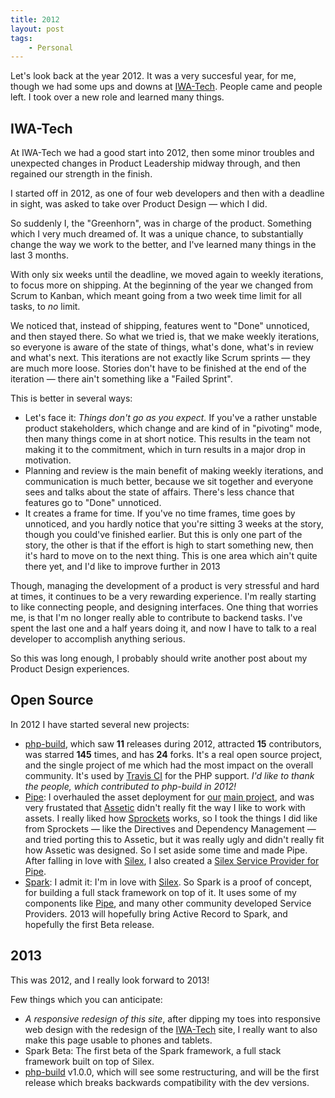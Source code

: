 ```yaml
---
title: 2012
layout: post
tags:
    - Personal
---
```


Let's look back at the year 2012. It was a very succesful year, for me,
though we had some ups and downs at [IWA-Tech][]. People came and people
left. I took over a new role and learned many things.

## IWA-Tech

At IWA-Tech we had a good start into 2012, then some minor troubles and
unexpected changes in Product Leadership midway through, and then
regained our strength in the finish.

I started off in 2012, as one of four web developers and then with a
deadline in sight, was asked to take over Product Design — which I did.

So suddenly I, the "Greenhorn", was in charge of the product. Something
which I very much dreamed of. It was a unique chance, to substantially
change the way we work to the better, and I've learned many things in
the last 3 months.

With only six weeks until the deadline, we moved again to weekly
iterations, to focus more on shipping. At the beginning of the year we
changed from Scrum to Kanban, which meant going from a two week time
limit for all tasks, to _no_ limit.

We noticed that, instead of shipping, features went to "Done" unnoticed,
and then stayed there. So what we tried is, that we make weekly
iterations, so everyone is aware of the state of things, what's done,
what's in review and what's next. This iterations are not exactly like
Scrum sprints — they are much more loose. Stories don't have to be
finished at the end of the iteration — there ain't something like a
"Failed Sprint".

This is better in several ways:

* Let's face it: _Things don't go as you expect._ If you've a rather
  unstable product stakeholders, which change and are kind of in
  "pivoting" mode, then many things come in at short notice. This
  results in the team not making it to the commitment, which in turn
  results in a major drop in motivation.
* Planning and review is the main benefit of making weekly iterations,
  and communication is much better, because we sit together and everyone
  sees and talks about the state of affairs. There's less chance that
  features go to "Done" unnoticed.
* It creates a frame for time. If you've no time frames, time goes by
  unnoticed, and you hardly notice that you're sitting 3 weeks at the
  story, though you could've finished earlier. But this is only one part
  of the story, the other is that if the effort is high to start something
  new, then it's hard to move on to the next thing. This is one area which
  ain't quite there yet, and I'd like to improve further in 2013

Though, managing the development of a product is very stressful and hard
at times, it continues to be a very rewarding experience. I'm really
starting to like connecting people, and designing interfaces. One thing
that worries me, is that I'm no longer really able to contribute to
backend tasks. I've spent the last one and a half years doing it, and
now I have to talk to a real developer to accomplish anything serious.

So this was long enough, I probably should write another post about my
Product Design experiences.

[IWA-Tech]: http://iwa-tech.com

## Open Source

In 2012 I have started several new projects:

* [php-build][], which saw __11__ releases during 2012, attracted __15__
  contributors, was starred __145__ times, and has __24__ forks. It's a
  real open source project, and the single project of me which had the
  most impact on the overall community. It's used by [Travis CI][] for
  the PHP support. _I'd like to thank the people, which
  contributed to php-build in 2012!_
* [Pipe][]: I overhauled the asset deployment for [our][IWA-Tech] [main
  project][talenthouse], and was very frustated that [Assetic][] didn't
  really fit the way I like to work with assets. I really liked how
  [Sprockets][] works, so I took the things I did like from Sprockets —
  like the Directives and Dependency Management — and tried porting this
  to Assetic, but it was really ugly and didn't really fit how
  Assetic was designed. So I set aside some time and made Pipe. After falling in love with [Silex][], I also created a [Silex Service Provider for Pipe](http://github.com/CHH/pipe-silex).
* [Spark][]: I admit it: I'm in love with [Silex][]. So Spark is a proof
  of concept, for building a full stack framework on top of it. It uses
  some of my components like [Pipe][], and many other community
  developed Service Providers. 2013 will hopefully bring Active Record
  to Spark, and hopefully the first Beta release.

[Silex]: http://silex.sensiolabs.org
[Pipe]: http://github.com/CHH/pipe
[Spark]: http://github.com/CHH/spark
[php-build]: http://github.com/CHH/php-build
[Travis CI]: http://travis-ci.org
[talenthouse]: http://talenthouse.com
[Assetic]: http://github.com/kriswallsmith/assetic
[Sprockets]: http://github.com/sstephenson/sprockets

## 2013

This was 2012, and I really look forward to 2013!

Few things which you can anticipate:

* _A responsive redesign of this site_, after dipping my toes into
  responsive web design with the redesign of the [IWA-Tech][] site, I
  really want to also make this page usable to phones and tablets.
* Spark Beta: The first beta of the Spark framework, a full stack
  framework built on top of Silex.
* [php-build][] v1.0.0, which will see some restructuring, and will be
  the first release which breaks backwards compatibility with the dev
  versions.
